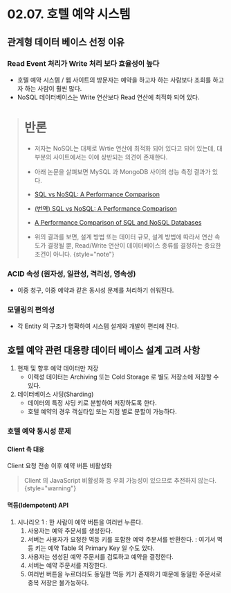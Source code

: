 # 02.07. 호텔 예약 시스템

## 관계형 데이터 베이스 선정 이유

### Read Event 처리가 Write 처리 보다 효율성이 높다

- 호텔 예약 시스템 / 웹 사이트의 방문자는 예약을 하고자 하는 사람보다 조회를 하고자 하는 사람이 훨씬 많다.
- NoSQL 데이터베이스는 Write 연산보다 Read 연산에 최적화 되어 있다.

> # 반론
> - 저자는 NoSQL는 대체로 Wrtie 연산에 최적화 되어 있다고 되어 있는데, 대부분의 사이트에서는 이에 상반되는 의견이 존재한다.
> - 아래 논문을 살펴보면 MySQL 과 MongoDB 사이의 성능 측정 결과가 있다.
> - [SQL vs NoSQL: A Performance Comparison](https://www.cs.rochester.edu/courses/261/fall2017/termpaper/submissions/06/Paper.pdf)
> - [(번역) SQL vs NoSQL: A Performance Comparison](https://velog.io/@park2348190/논문번역-SQL-vs-NoSQL-A-Performance-Comparison)
> - [A Performance Comparison of SQL and NoSQL Databases](https://www.diva-portal.org/smash/get/diva2:957015/FULLTEXT01.pdfA)
>
> - 위의 결과를 보면, 설계 방법 또는 데이터 규모, 설계 방법에 따라서 연산 속도가 결정될 뿐,
    Read/Write 연산이 데이터베이스 종류를 결정하는 중요한 조건이 아니다.
    {style="note"}

### ACID 속성 (원자성, 일관성, 격리성, 영속성)

- 이중 청구, 이중 예약과 같은 동시성 문제를 처리하기 쉬워진다.

### 모델링의 편의성

- 각 Entity 의 구조가 명확하여 시스템 설계와 개발이 편리해 진다.

## 호텔 예약 관련 대용량 데이터 베이스 설계 고려 사항
1. 현재 및 향후 예약 데이터만 저장
    - 이력성 데이터는 Archiving 또는 Cold Storage 로 별도 저장소에 저장할 수 있다. 
2. 데이터베이스 샤딩(Sharding)
    - 데이터의 특정 샤딩 키로 분할하여 저장하도록 한다.
    - 호텔 예약의 경우 객실타입 또는 지점 별로 분할이 가능하다.

### 호텔 예약 동시성 문제
#### Client 측 대응
Client 요청 전송 이후 예약 버튼 비활성화 
> Client 의 JavaScript 비활성화 등 우회 가능성이 있으므로 추전하지 않는다. 
{style="warning"}

#### 멱등(Idempotent) API
1. 시나리오 1 : 한 사람이 예약 버튼을 여러번 누른다.
   1) 사용자는 예약 주문서를 생성한다.
   2) 서버는 사용자가 요청한 멱등 키를 포함한 예약 주문서를 반환한다. : 여기서 멱등 키는 예약 Table 의 Primary Key 일 수도 있다. 
   3) 사용자는 생성된 예약 주문서를 검토하고 예약을 결정한다.
   4) 서버는 예약 주문서를 저장한다.
   5) 여러번 버튼을 누르더라도 동일한 멱등 키가 존재하기 때문에 동일한 주문서로 중복 저장은 불가능하다.
   